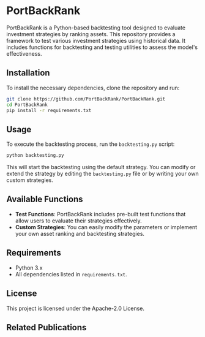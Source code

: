 # PortBackRank

PortBackRank is a Python-based backtesting tool designed to evaluate investment strategies by ranking assets. This repository provides a framework to test various investment strategies using historical data. It includes functions for backtesting and testing utilities to assess the model's effectiveness.

## Installation

To install the necessary dependencies, clone the repository and run:

```bash
git clone https://github.com/PortBackRank/PortBackRank.git
cd PortBackRank
pip install -r requirements.txt
```

## Usage
To execute the backtesting process, run the `backtesting.py` script:

```bash
python backtesting.py
```

This will start the backtesting using the default strategy. You can modify or extend the strategy by editing the `backtesting.py` file or by writing your own custom strategies.

## Available Functions
- **Test Functions**: PortBackRank includes pre-built test functions that allow users to evaluate their strategies effectively.
- **Custom Strategies**: You can easily modify the parameters or implement your own asset ranking and backtesting strategies.

## Requirements
- Python 3.x
- All dependencies listed in `requirements.txt`.

## License
This project is licensed under the Apache-2.0 License.

## Related Publications
